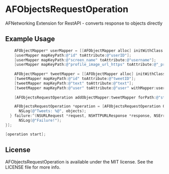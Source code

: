 AFObjectsRequestOperation
=========================

AFNetworking Extension for RestAPI - converts response to objects directly

## Example Usage

``` objective-c
    AFObjectMapper* userMapper = [[AFObjectMapper alloc] initWithClass:[User class]];
    [userMapper mapKeyPath:@"id" toAttribute:@"userID"];
    [userMapper mapKeyPath:@"screen_name" toAttribute:@"username"];
    [userMapper mapKeyPath:@"profile_image_url_https" toAttribute:@"_profileImageURLString"];
    
    AFObjectMapper* tweetMapper = [[AFObjectMapper alloc] initWithClass:[Tweet class]];
    [tweetMapper mapKeyPath:@"id" toAttribute:@"tweetID"];
    [tweetMapper mapKeyPath:@"text" toAttribute:@"text"];
    [tweetMapper mapKeyPath:@"user" toAttribute:@"user" withMapper:userMapper];
    
    [AFObjectsRequestOperation addObjectMapper:tweetMapper forPath:@"statuses/public_timeline.json"];

	AFObjectsRequestOperation *operation = [AFObjectsRequestOperation ObjectsRequestOperationWithRequest:[NSURLRequest requestWithURL:[NSURL URLWithString:@"http://api.twitter.com/1/statuses/public_timeline.json"]] success:^(NSURLRequest *request, NSHTTPURLResponse *response, NSArray* objects) {
      NSLog(@"Tweets: %@", objects);
  } failure:^(NSURLRequest *request, NSHTTPURLResponse *response, NSError *error, NSArray* objects) {
      NSLog(@"Failure!");
}];

[operation start];
```

## License

AFObjectsRequestOperation is available under the MIT license. See the LICENSE file for more info.